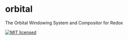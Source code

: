 # orbital
The Orbital Windowing System and Compositor for Redox

[![MIT licensed](https://img.shields.io/badge/license-MIT-blue.svg)](./LICENSE)
